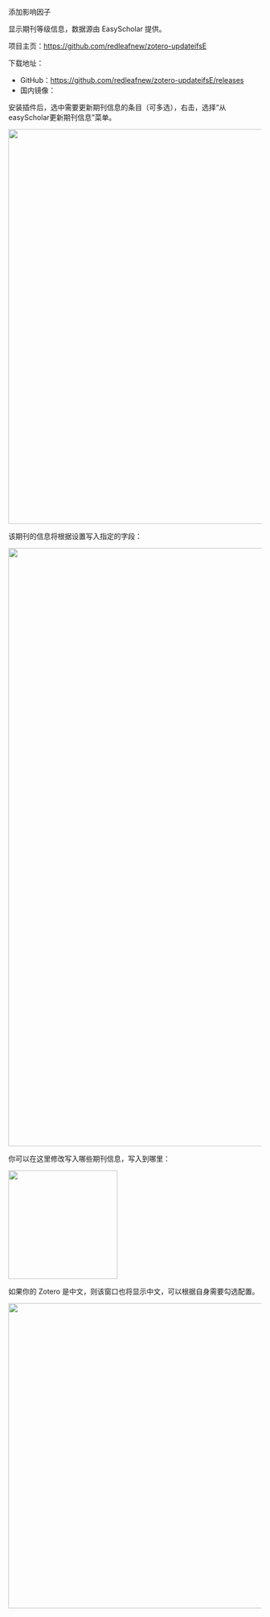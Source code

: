 添加影响因子

显示期刊等级信息，数据源由 EasyScholar 提供。

项目主页：https://github.com/redleafnew/zotero-updateifsE

下载地址：

- GitHub：https://github.com/redleafnew/zotero-updateifsE/releases
- 国内镜像：

安装插件后，选中需要更新期刊信息的条目（可多选），右击，选择“从easyScholar更新期刊信息”菜单。

<img src="https://cdn.nlark.com/yuque/0/2022/png/2804696/1666014600470-248df4cc-46d6-42ea-a8f7-0801984d2fb9.png" width="784.5" id="uc5bf24d2" class="ne-image">

该期刊的信息将根据设置写入指定的字段：

<img src="https://cdn.nlark.com/yuque/0/2022/png/2804696/1666014679390-1d8da0df-d54a-49d5-a385-174b66cc000d.png" width="1190" id="u4c2b987d" class="ne-image">

你可以在这里修改写入哪些期刊信息，写入到哪里：

<img src="https://cdn.nlark.com/yuque/0/2022/png/2804696/1666014722600-d84ecd1f-07e3-4ee5-9b48-436466947360.png" width="216.5" id="u06fc6c97" class="ne-image">

如果你的 Zotero 是中文，则该窗口也将显示中文，可以根据自身需要勾选配置。

<img src="https://cdn.nlark.com/yuque/0/2022/png/2804696/1666014742992-634fba2b-37a6-4751-95e7-a5e5633e9af2.png" width="606.5" id="ue0cac5ab" class="ne-image">